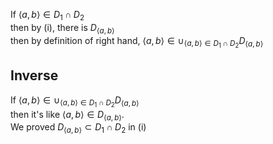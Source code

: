If ${\langle a,b \rangle} \in D_1 \cap D_2$  
then by (i), there is $D_{\langle a,b \rangle}$  
then by definition of right hand, ${\langle a,b \rangle} \in \cup_{{\langle a,b \rangle} \in D_1 \cap D_2} D_{\langle a,b \rangle}$  

## Inverse

If ${\langle a,b \rangle} \in \cup_{{\langle a,b \rangle} \in D_1 \cap D_2} D_{\langle a,b \rangle}$  
then it's like ${\langle a,b \rangle} \in D_{\langle a,b \rangle}$.  
We proved $D_{\langle a,b \rangle} \subset D_1 \cap D_2$ in (i)